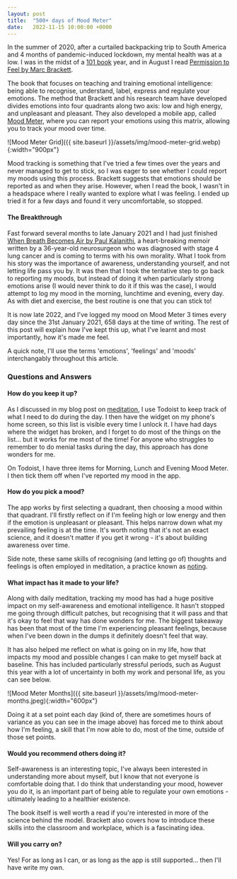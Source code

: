 ```yaml
---
layout: post
title:  "500+ days of Mood Meter"
date:   2022-11-15 10:00:00 +0000
---
```


In the summer of 2020, after a curtailed backpacking trip to South America and 4 months of pandemic-induced lockdown, my mental health was at a low. I was in the midst of a [101 book](2021-01-01-2020-roundup.markdown) year, and in August I read [Permission to Feel by Marc Brackett](https://www.goodreads.com/book/show/43782400-permission-to-feel).

The book that focuses on teaching and training emotional intelligence: being able to recognise, understand, label, express and regulate your emotions. The method that Brackett and his research team have developed divides emotions into four quadrants along two axis: low and high energy, and unpleasant and pleasant. They also developed a mobile app, called [Mood Meter](https://moodmeterapp.com/), where you can report your emotions using this matrix, allowing you to track your mood over time.

![Mood Meter Grid]({{ site.baseurl }}/assets/img/mood-meter-grid.webp){:width="900px"}

Mood tracking is something that I've tried a few times over the years and never managed to get to stick, so I was eager to see whether I could report my moods using this process. Brackett suggests that emotions should be reported as and when they arise. However, when I read the book, I wasn't in a headspace where I really wanted to explore what I was feeling. I ended up tried it for a few days and found it very uncomfortable, so stopped.

#### The Breakthrough

Fast forward several months to late January 2021 and I had just finished [When Breath Becomes Air by Paul Kalanithi](https://www.goodreads.com/book/show/25899336-when-breath-becomes-air), a heart-breaking memoir written by a 36-year-old neurosurgeon who was diagnosed with stage 4 lung cancer and is coming to terms with his own morality. What I took from his story was the importance of awareness, understanding yourself, and not letting life pass you by. It was then that I took the tentative step to go back to reporting my moods, but instead of doing it when particularly strong emotions arise (I would never think to do it if this was the case), I would attempt to log my mood in the morning, lunchtime and evening, every day. As with diet and exercise, the best routine is one that you can stick to!

It is now late 2022, and I've logged my mood on Mood Meter 3 times every day since the 31st January 2021, 658 days at the time of writing. The rest of this post will explain how I've kept this up, what I've learnt and most importantly, how it's made me feel.

A quick note, I'll use the terms 'emotions', 'feelings' and 'moods' interchangably throughout this article.

### Questions and Answers

#### How do you keep it up?

As I discussed in my blog post on [meditation](2022-01-23-500-days-of-headspace.markdown), I use Todoist to keep track of what I need to do during the day. I then have the widget on my phone's home screen, so this list is visible every time I unlock it. I have had days where the widget has broken, and I forget to do most of the things on the list... but it works for me most of the time! For anyone who struggles to remember to do menial tasks during the day, this approach has done wonders for me.

On Todoist, I have three items for Morning, Lunch and Evening Mood Meter. I then tick them off when I've reported my mood in the app.

#### How do you pick a mood?

The app works by first selecting a quadrant, then choosing a mood within that quadrant. I'll firstly reflect on if I'm feeling high or low energy and then if the emotion is unpleasant or pleasant. This helps narrow down what my prevailing feeling is at the time. It's worth noting that it's not an exact science, and it doesn't matter if you get it wrong - it's about building awareness over time.

Side note, these same skills of recognising (and letting go of) thoughts and feelings is often employed in meditation, a practice known as [noting](https://www.headspace.com/articles/noting-technique-take-advantage). 

#### What impact has it made to your life?

Along with daily meditation, tracking my mood has had a huge positive impact on my self-awareness and emotional intelligence. It hasn't stopped me going through difficult patches, but recognising that it will pass and that it's okay to feel that way has done wonders for me. The biggest takeaway has been that most of the time I'm experiencing pleasant feelings, because when I've been down in the dumps it definitely doesn't feel that way.

It has also helped me reflect on what is going on in my life, how that impacts my mood and possible changes I can make to get myself back at baseline. This has included particularly stressful periods, such as August this year with a lot of uncertainty in both my work and personal life, as you can see below.

![Mood Meter Months]({{ site.baseurl }}/assets/img/mood-meter-months.jpeg){:width="600px"}

Doing it at a set point each day (kind of, there are sometimes hours of variance as you can see in the image above) has forced me to think about how I'm feeling, a skill that I'm now able to do, most of the time, outside of those set points.

#### Would you recommend others doing it?

Self-awareness is an interesting topic, I've always been interested in understanding more about myself, but I know that not everyone is comfortable doing that. I do think that understanding your mood, however you do it, is an important part of being able to regulate your own emotions - ultimately leading to a healthier existence.

The book itself is well worth a read if you're interested in more of the science behind the model. Brackett also covers how to introduce these skills into the classroom and workplace, which is a fascinating idea.

#### Will you carry on?

Yes! For as long as I can, or as long as the app is still supported... then I'll have write my own.
